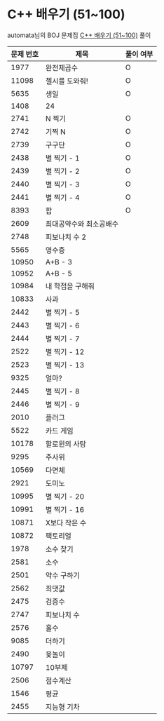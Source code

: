 # C++ 배우기 (51~100)
automata님의 BOJ 문제집 [C++ 배우기 (51~100)](https://www.acmicpc.net/workbook/view/567) 풀이  
  

|문제 번호|제목|풀이 여부|
|---|---|---|
|1977 |완전제곱수|O|
|11098|첼시를 도와줘!|O|
|5635 |생일|O|
|1408 |24| |
|2741 |N 찍기|O|
|2742 |기찍 N|O|
|2739 |구구단|O|
|2438 |별 찍기 - 1|O|
|2439 |별 찍기 - 2|O|
|2440 |별 찍기 - 3|O|
|2441 |별 찍기 - 4|O|
|8393 |합|O|
|2609 |최대공약수와 최소공배수| |
|2748 |피보나치 수 2| |
|5565 |영수증| |
|10950|A+B - 3| |
|10952|A+B - 5| |
|10984|내 학점을 구해줘| |
|10833|사과| |
|2442 |별 찍기 - 5| |
|2443 |별 찍기 - 6| |
|2444 |별 찍기 - 7| |
|2522 |별 찍기 - 12| |
|2523 |별 찍기 - 13| |
|9325 |얼마?| |
|2445 |별 찍기 - 8| |
|2446 |별 찍기 - 9| |
|2010 |플러그| |
|5522 |카드 게임| |
|10178|할로윈의 사탕| |
|9295 |주사위| |
|10569|다면체| |
|2921 |도미노| |
|10995|별 찍기 - 20| |
|10991|별 찍기 - 16| |
|10871|X보다 작은 수| |
|10872|팩토리얼| |
|1978 |소수 찾기| |
|2581 |소수| |
|2501 |약수 구하기| |
|2562 |최댓값| |
|2475 |검증수| |
|2747 |피보나치 수| |
|2576 |홀수| |
|9085 |더하기| |
|2490 |윷놀이| |
|10797|10부제| |
|2506 |점수계산| |
|1546 |평균| |
|2455 |지능형 기차| |
